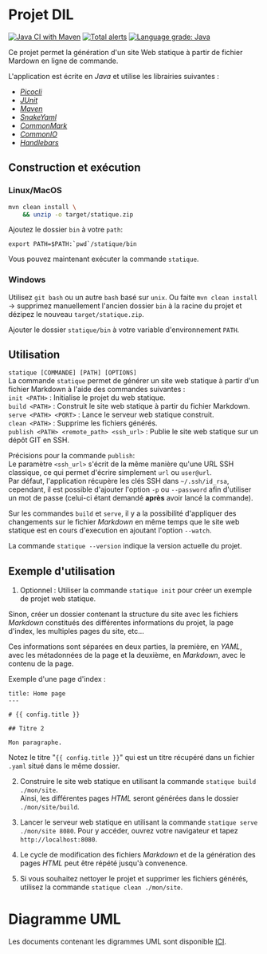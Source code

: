 # Projet DIL

[![Java CI with Maven](https://github.com/dil-classroom/projet-dil-diep_jean_rodr_stocc/actions/workflows/maven-ci.yml/badge.svg)](https://github.com/dil-classroom/projet-dil-diep_jean_rodr_stocc/actions/workflows/maven-ci.yml) [![Total alerts](https://img.shields.io/lgtm/alerts/g/dil-classroom/projet-dil-diep_jean_rodr_stocc.svg?logo=lgtm&logoWidth=18)](https://lgtm.com/projects/g/dil-classroom/projet-dil-diep_jean_rodr_stocc/alerts/) [![Language grade: Java](https://img.shields.io/lgtm/grade/java/g/dil-classroom/projet-dil-diep_jean_rodr_stocc.svg?logo=lgtm&logoWidth=18)](https://lgtm.com/projects/g/dil-classroom/projet-dil-diep_jean_rodr_stocc/context:java)

Ce projet permet la génération d'un site Web statique à partir de fichier Mardown en ligne de commande.

L'application est écrite en *Java* et utilise les librairies suivantes :

- [_Picocli_][picocli]
- [_JUnit_][junit]
- [_Maven_][maven]
- [_SnakeYaml_][snakeyaml]
- [_CommonMark_][commonmark]
- [_CommonIO_][commonio]
- [_Handlebars_][handlebars]

## Construction et exécution
### Linux/MacOS

```sh
mvn clean install \
    && unzip -o target/statique.zip
```

Ajoutez le dossier `bin` à votre `path`:

```
export PATH=$PATH:`pwd`/statique/bin
```

Vous pouvez maintenant exécuter la commande `statique`.

### Windows

Utilisez `git bash` ou un autre `bash` basé sur `unix`. Ou faite `mvn clean install` -> supprimez
manuellement l'ancien dossier `bin` à la racine du projet et dézipez le nouveau
`target/statique.zip`.

Ajouter le dossier `statique/bin` à votre variable d'environnement `PATH`.

## Utilisation
`statique [COMMANDE] [PATH] [OPTIONS]`\
La commande `statique` permet de générer un site web statique à partir d'un fichier Markdown à l'aide des commandes suivantes :\
    `init <PATH>` : Initialise le projet du web statique.\
    `build <PATH>` : Construit le site web statique à partir du fichier Markdown.\
    `serve <PATH> <PORT>` : Lance le serveur web statique construit.\
    `clean <PATH>` : Supprime les fichiers générés.\
    `publish <PATH> <remote_path> <ssh_url>` : Publie le site web statique sur un dépôt GIT en SSH.

Précisions pour la commande `publish`:\
Le paramètre `<ssh_url>` s'écrit de la même manière qu'une URL SSH classique, ce qui permet d'écrire simplement `url` ou `user@url`.\
Par défaut, l'application récupère les clés SSH dans `~/.ssh/id_rsa`, cependant, il est possible d'ajouter l'option `-p` ou `--password` afin d'utiliser un mot de passe (celui-ci étant demandé **après** avoir lancé la commande).

Sur les commandes `build` et `serve`, il y a la possibilité d'appliquer des changements sur le fichier *Markdown* en même temps que le site web statique est en cours d'execution en ajoutant l'option `--watch`.

La commande `statique --version` indique la version actuelle du projet.

## Exemple d'utilisation
1. Optionnel : Utiliser la commande `statique init` pour créer un exemple de projet web statique.

Sinon, créer un dossier contenant la structure du site avec les fichiers *Markdown* constitués des différentes informations du projet, la page d'index, les multiples pages du site, etc...

Ces informations sont séparées en deux parties, la première, en *YAML*, avec les métadonnées de la page et la deuxième, en *Markdown*, avec le contenu de la page.

Exemple d'une page d'index :
```
title: Home page
---

# {{ config.title }}

## Titre 2

Mon paragraphe.
```

Notez le titre "`{{ config.title }}`" qui est un titre récupéré dans un fichier `.yaml` situé dans le même dossier.

2. Construire le site web statique en utilisant la commande `statique build ./mon/site`.\
Ainsi, les différentes pages *HTML* seront générées dans le dossier `./mon/site/build`.

3. Lancer le serveur web statique en utilisant la commande `statique serve ./mon/site 8080`. Pour y accéder, ouvrez votre navigateur et tapez `http://localhost:8080`.

4. Le cycle de modification des fichiers *Markdown* et de la génération des pages *HTML* peut être répété jusqu'à convenence.

5. Si vous souhaitez nettoyer le projet et supprimer les fichiers générés, utilisez la commande `statique clean ./mon/site`.


# Diagramme UML

Les documents contenant les digrammes UML sont disponible [ICI][uml_diag].

[picocli]: <https://picocli.info>
[junit]: <https://junit.org/junit5>
[maven]: <https://maven.apache.org>
[snakeyaml]: <https://bitbucket.org/snakeyaml/snakeyaml-engine/src/master/>
[commonmark]: <https://mvnrepository.com/artifact/org.commonmark>
[commonio]: <https://mvnrepository.com/artifact/org.common-io>
[handlebars]: <https://handlebarsjs.com>
[uml_diag]: <https://nextcloud.mewfortytwo.ch/s/t6rFikFn3zKnGpx>